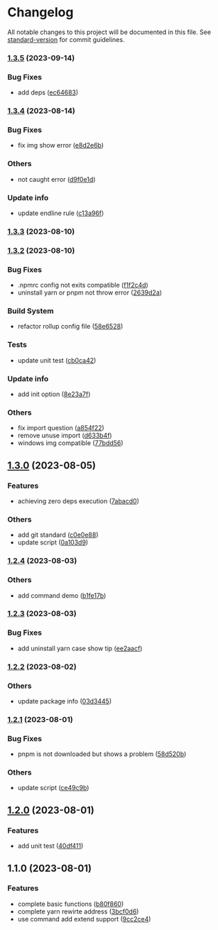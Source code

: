 # Changelog

All notable changes to this project will be documented in this file. See [standard-version](https://github.com/conventional-changelog/standard-version) for commit guidelines.

### [1.3.5](https://github.com/sishen654/pro-nzm/compare/v1.3.4...v1.3.5) (2023-09-14)


### Bug Fixes

* add deps ([ec64683](https://github.com/sishen654/pro-nzm/commit/ec646836541716d8863f1e383415277b79dc838d))

### [1.3.4](https://github.com/sishen654/pro-nzm/compare/v1.3.3...v1.3.4) (2023-08-14)


### Bug Fixes

* fix img show error ([e8d2e6b](https://github.com/sishen654/pro-nzm/commit/e8d2e6b7a14bab60e3a2485bc59eaee3e4942e89))


### Others

* not caught error ([d9f0e1d](https://github.com/sishen654/pro-nzm/commit/d9f0e1da21da0b55cebb5f5d382f1073122c4b17))


### Update info

* update endline rule ([c13a96f](https://github.com/sishen654/pro-nzm/commit/c13a96f7c7a0fbaf6f3bba3462bae8532cb2743c))

### [1.3.3](https://github.com/sishen654/pro-nzm/compare/v1.3.2...v1.3.3) (2023-08-10)

### [1.3.2](https://github.com/sishen654/pro-nzm/compare/v1.3.0...v1.3.2) (2023-08-10)


### Bug Fixes

* .npmrc config not exits compatible ([f1f2c4d](https://github.com/sishen654/pro-nzm/commit/f1f2c4d5055f8a0d542f49c6f99126703b3f67dc))
* uninstall yarn or pnpm not throw error ([2639d2a](https://github.com/sishen654/pro-nzm/commit/2639d2aade220eae9ae637446e0d05fcd5e7400d))


### Build System

* refactor rollup config file ([58e6528](https://github.com/sishen654/pro-nzm/commit/58e65286e13f43348b926dd9a95536c9b3dcce10))


### Tests

* update unit test ([cb0ca42](https://github.com/sishen654/pro-nzm/commit/cb0ca4285061d90d25a5d9371e28aeef9a939558))


### Update info

* add init option ([8e23a7f](https://github.com/sishen654/pro-nzm/commit/8e23a7f356f55f313950b1f8c7081e5bf59df075))


### Others

* fix import question ([a854f22](https://github.com/sishen654/pro-nzm/commit/a854f22f3b09cda824fe17390ca1458b7f99076a))
* remove unuse import ([d633b4f](https://github.com/sishen654/pro-nzm/commit/d633b4f7fe54435f91b2daf61fcf06731b03e97f))
* windows img compatible ([77bdd56](https://github.com/sishen654/pro-nzm/commit/77bdd565d074343fc871b65689e1295874edbc73))

## [1.3.0](https://github.com/sishen654/pro-nzm/compare/v1.2.4...v1.3.0) (2023-08-05)


### Features

* achieving zero deps execution ([7abacd0](https://github.com/sishen654/pro-nzm/commit/7abacd04b85753f92a51a9c5213054fdbd540315))


### Others

* add git standard ([c0e0e88](https://github.com/sishen654/pro-nzm/commit/c0e0e88b587d8156eca96bbda032e109ccdcba95))
* update script ([0a103d9](https://github.com/sishen654/pro-nzm/commit/0a103d9239b0f7e0e438ef636892149abc2478a2))

### [1.2.4](https://github.com/sishen654/pro-nzm/compare/v1.2.3...v1.2.4) (2023-08-03)


### Others

* add command demo ([b1fe17b](https://github.com/sishen654/pro-nzm/commit/b1fe17be6a357a6fb9399716e883346d4aae7ea4))

### [1.2.3](https://github.com/sishen654/pro-nzm/compare/v1.2.2...v1.2.3) (2023-08-03)


### Bug Fixes

* add uninstall yarn case show tip ([ee2aacf](https://github.com/sishen654/pro-nzm/commit/ee2aacf6d18f2a20e66fde359f38284d41946766))

### [1.2.2](https://github.com/sishen654/pro-nzm/compare/v1.2.1...v1.2.2) (2023-08-02)


### Others

* update package info ([03d3445](https://github.com/sishen654/pro-nzm/commit/03d3445e4873de46edbb1b053bba69fe030e93ea))

### [1.2.1](https://github.com/sishen654/nzm/compare/v1.2.0...v1.2.1) (2023-08-01)


### Bug Fixes

* pnpm is not downloaded but shows a problem ([58d520b](https://github.com/sishen654/nzm/commit/58d520b516cb76093a43b3461244e4749c0654de))


### Others

* update script ([ce49c9b](https://github.com/sishen654/nzm/commit/ce49c9ba61720c53be46bf3a9c79b1c0f40fd937))

## [1.2.0](https://github.com/sishen654/nzm/compare/v1.1.0...v1.2.0) (2023-08-01)


### Features

* add unit test ([40df411](https://github.com/sishen654/nzm/commit/40df4119b5d3351029bdef34effe4e11c2ff6831))

## 1.1.0 (2023-08-01)


### Features

* complete basic functions ([b80f860](https://github.com/sishen654/nzm/commit/b80f860c0c69b8674912694b216d216b4815a5c8))
* complete yarn rewirte address ([3bcf0d6](https://github.com/sishen654/nzm/commit/3bcf0d63bc27a3799b8d6a6fdb830b3e455f1de0))
* use command add extend support ([9cc2ce4](https://github.com/sishen654/nzm/commit/9cc2ce4254182f9d8471c4095350130dd79d4be7))
